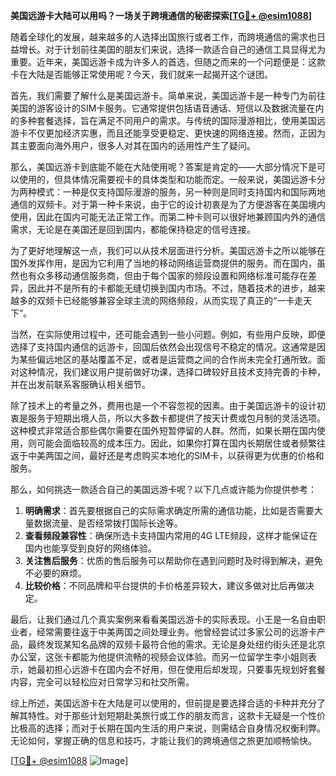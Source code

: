 **美国远游卡大陆可以用吗？一场关于跨境通信的秘密探索[[TG💪+ @esim1088](https://t.me/s/esim1088)]**

随着全球化的发展，越来越多的人选择出国旅行或者工作，而跨境通信的需求也日益增长。对于计划前往美国的朋友们来说，选择一款适合自己的通信工具显得尤为重要。近年来，美国远游卡成为许多人的首选，但随之而来的一个问题便是：这款卡在大陆是否能够正常使用呢？今天，我们就来一起揭开这个谜团。

首先，我们需要了解什么是美国远游卡。简单来说，美国远游卡是一种专门为前往美国的游客设计的SIM卡服务。它通常提供包括语音通话、短信以及数据流量在内的多种套餐选择，旨在满足不同用户的需求。与传统的国际漫游相比，使用美国远游卡不仅更加经济实惠，而且还能享受更稳定、更快速的网络连接。然而，正因为其主要面向海外用户，很多人对其在国内的适用性产生了疑问。

那么，美国远游卡到底能不能在大陆使用呢？答案是肯定的——大部分情况下是可以使用的，但具体情况需要视卡的具体类型和功能而定。一般来说，美国远游卡分为两种模式：一种是仅支持国际漫游的服务，另一种则是同时支持国内和国际两地通信的双频卡。对于第一种卡来说，由于它的设计初衷是为了方便游客在美国境内使用，因此在国内可能无法正常工作。而第二种卡则可以很好地兼顾国内外的通信需求，无论是在美国还是回到国内，都能保持稳定的信号连接。

为了更好地理解这一点，我们可以从技术层面进行分析。美国远游卡之所以能够在国外发挥作用，是因为它利用了当地的移动网络运营商提供的服务。而在国内，虽然也有众多移动通信服务商，但由于每个国家的频段设置和网络标准可能存在差异，因此并不是所有的卡都能无缝切换到国内市场。不过，随着技术的进步，越来越多的双频卡已经能够兼容全球主流的网络频段，从而实现了真正的“一卡走天下”。

当然，在实际使用过程中，还可能会遇到一些小问题。例如，有些用户反映，即便选择了支持国内通信的远游卡，回国后依然会出现信号不稳定的情况。这通常是因为某些偏远地区的基站覆盖不足，或者是运营商之间的合作尚未完全打通所致。面对这种情况，我们建议用户提前做好功课，选择口碑较好且技术支持完善的卡种，并在出发前联系客服确认相关细节。

除了技术上的考量之外，费用也是一个不容忽视的因素。由于美国远游卡的设计初衷是服务于短期出境人员，所以大多数卡都提供了按天计费或包月制的灵活选项。这种模式非常适合那些偶尔需要在国外短暂停留的人群。然而，如果长期在国内使用，则可能会面临较高的成本压力。因此，如果你打算在国内长期居住或者频繁往返于中美两国之间，最好还是考虑购买本地化的SIM卡，以获得更为优惠的价格和服务。

那么，如何挑选一款适合自己的美国远游卡呢？以下几点或许能为你提供参考：

1. **明确需求**：首先要根据自己的实际需求确定所需的通信功能，比如是否需要大量数据流量、是否经常拨打国际长途等。
2. **查看频段兼容性**：确保所选卡支持国内常用的4G LTE频段，这样才能保证在国内也能享受到良好的网络体验。
3. **关注售后服务**：优质的售后服务可以帮助你在遇到问题时及时得到解决，避免不必要的麻烦。
4. **比较价格**：不同品牌和平台提供的卡价格差异较大，建议多做对比后再做决定。

最后，让我们通过几个真实案例来看看美国远游卡的实际表现。小王是一名自由职业者，经常需要往返于中美两国之间处理业务。他曾经尝试过多家公司的远游卡产品，最终发现某知名品牌的双频卡最符合他的需求。无论是身处纽约街头还是北京办公室，这张卡都能为他提供流畅的视频会议体验。而另一位留学生李小姐则表示，她最初担心远游卡在国内会不好用，但在使用后却发现，只要事先规划好套餐内容，完全可以轻松应对日常学习和社交所需。

综上所述，美国远游卡在大陆是可以使用的，但前提是要选择合适的卡种并充分了解其特性。对于那些计划短期赴美旅行或工作的朋友而言，这款卡无疑是一个性价比极高的选择；而对于长期在国内生活的用户来说，则需结合自身情况权衡利弊。无论如何，掌握正确的信息和技巧，才能让我们的跨境通信之旅更加顺畅愉快。

[[TG💪+ @esim1088](https://t.me/s/esim1088) ![Image](https://i.postimg.cc/4NQfJmqS/Snipaste-2025-05-13-00-14-12.png)]